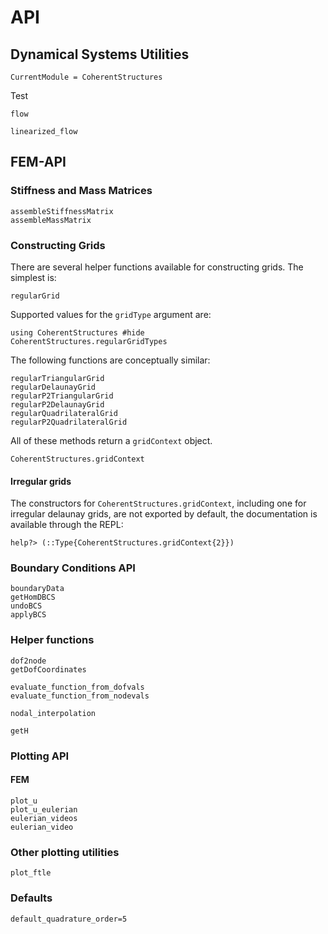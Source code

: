# API
## Dynamical Systems Utilities

```@meta
CurrentModule = CoherentStructures
```
Test
```@docs
flow
```

```@docs
linearized_flow
```

## FEM-API

### Stiffness and Mass Matrices
```@docs
assembleStiffnessMatrix
assembleMassMatrix
```

### Constructing Grids

There are several helper functions available for constructing grids. The simplest is:
```@docs
regularGrid
```
Supported values for the `gridType` argument are:
```@example
using CoherentStructures #hide
CoherentStructures.regularGridTypes
```
The following functions are conceptually similar:
```@docs
regularTriangularGrid
regularDelaunayGrid
regularP2TriangularGrid
regularP2DelaunayGrid
regularQuadrilateralGrid
regularP2QuadrilateralGrid
```
All of these methods return a `gridContext` object.
```@docs
CoherentStructures.gridContext
```
#### Irregular grids
The constructors for `CoherentStructures.gridContext`, including one for irregular delaunay grids, are not exported by default, the documentation is available through the REPL:

``` #TODO: add @docs here once it works
help?> (::Type{CoherentStructures.gridContext{2}})
```

### Boundary Conditions API
```@docs
boundaryData
getHomDBCS
undoBCS
applyBCS
```

### Helper functions
```@docs
dof2node
getDofCoordinates
```

```@docs
evaluate_function_from_dofvals
evaluate_function_from_nodevals
```

```@docs
nodal_interpolation
```

```@docs
getH
```

### Plotting API
#### FEM
```@docs
plot_u
plot_u_eulerian
eulerian_videos
eulerian_video
```
### Other plotting utilities
```@docs
plot_ftle
```

### Defaults
```
default_quadrature_order=5
```
